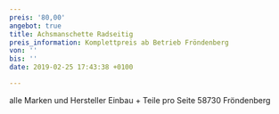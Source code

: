 ```yaml
---
preis: '80,00'
angebot: true
title: Achsmanschette Radseitig
preis_information: Komplettpreis ab Betrieb Fröndenberg
von: ''
bis: ''
date: 2019-02-25 17:43:38 +0100

---
```

alle Marken und Hersteller Einbau + Teile pro Seite 58730 Fröndenberg